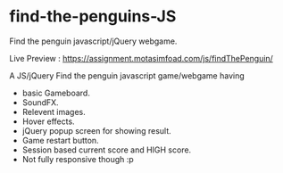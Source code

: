 # find-the-penguins-JS
Find the penguin javascript/jQuery webgame. 

Live Preview : https://assignment.motasimfoad.com/js/findThePenguin/

A JS/jQuery Find the penguin javascript game/webgame having

- basic Gameboard.
- SoundFX. 
- Relevent images. 
- Hover effects.  
- jQuery popup screen for showing result.
- Game restart button.
- Session based current score and HIGH score.
- Not fully responsive though :p 

